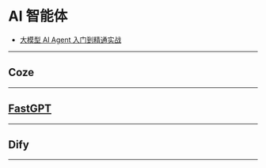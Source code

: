# AI 智能体
- [大模型 AI Agent 入门到精通实战](https://www.bilibili.com/video/BV1XdPWe4ET4/?vd_source=3e8925b2b7b3d7129d2a71e05ac6db6b)
---
## Coze

---
## [FastGPT](FastGPT.md)

---
## Dify

---

